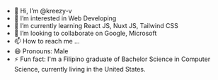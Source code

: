 - 👋 Hi, I’m @kreezy-v
- 👀 I’m interested in Web Developing
- 🌱 I’m currently learning React JS, Nuxt JS, Tailwind CSS
- 💞️ I’m looking to collaborate on Google, Microsoft
- 📫 How to reach me ...
- 😄 Pronouns: Male
- ⚡ Fun fact: I'm a Filipino graduate of Bachelor Science in Computer Science, currently living in the United States.

<!---
kreezy-v/kreezy-v is a ✨ special ✨ repository because its `README.md` (this file) appears on your GitHub profile.
You can click the Preview link to take a look at your changes.
--->
